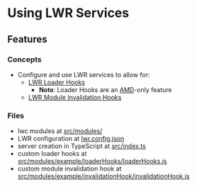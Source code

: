 # Using LWR Services

## Features

### Concepts

-   Configure and use LWR services to allow for:
    -   [LWR Loader Hooks](https://rfcs.lwc.dev/rfcs/lws/0000-lwr-loader-hooks)
        -   **Note**: Loader Hooks are an [AMD](https://github.com/amdjs/amdjs-api/wiki/AMD)-only feature
    -   [LWR Module Invalidation Hooks](https://rfcs.lwc.dev/rfcs/lws/0000-lwr-module-invalidation-hooks)

### Files

-   lwc modules at [src/modules/](./src/modules)
-   LWR configuration at [lwr.config.json](./lwr.config.json)
-   server creation in TypeScript at [src/index.ts](./src/index.ts)
-   custom loader hooks at [src/modules/example/loaderHooks/loaderHooks.js](./src/modules/example/loaderHooks/loaderHooks.js)
-   custom module invalidation hook at [src/modules/example/invalidationHook/invalidationHook.js](./src/modules/example/invalidationHook/invalidationHook.js)
